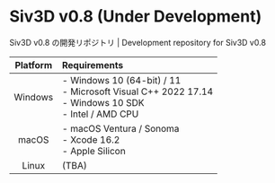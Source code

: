 # Siv3D v0.8 (Under Development)
Siv3D v0.8 の開発リポジトリ | Development repository for Siv3D v0.8

| Platform           | Requirements                  |
|:------------------:|:------------------------------|
| Windows            | - Windows 10 (64-bit) / 11<br>- Microsoft Visual C++ 2022 17.14<br>- Windows 10 SDK<br>- Intel / AMD CPU |
| macOS              | - macOS Ventura / Sonoma<br>- Xcode 16.2<br>- Apple Silicon |
| Linux              | (TBA) |
